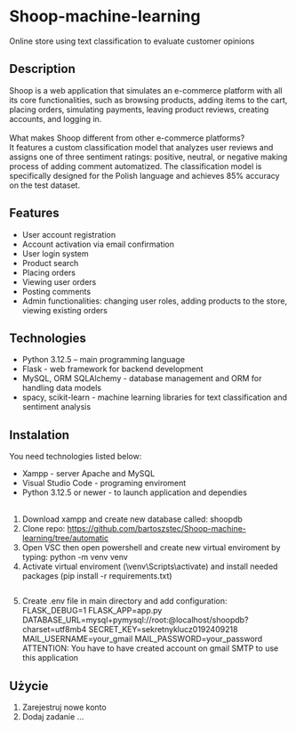 # Shoop-machine-learning
Online store using text classification to evaluate customer opinions

## Description
Shoop is a web application that simulates an e-commerce platform with all its core functionalities, such as browsing products, adding items to the cart, placing orders, simulating payments, leaving product reviews, creating accounts, and logging in.<br><br>
What makes Shoop different from other e-commerce platforms?<br>It features a custom classification model that analyzes user reviews and assigns one of three sentiment ratings: positive, neutral, or negative making process of adding comment automatized. The classification model is specifically designed for the Polish language and achieves 85% accuracy on the test dataset.

## Features
- User account registration
- Account activation via email confirmation
- User login system
- Product search
- Placing orders
- Viewing user orders
- Posting comments
- Admin functionalities: changing user roles, adding products to the store, viewing existing orders

## Technologies
- Python 3.12.5 – main programming language
- Flask - web framework for backend development
- MySQL, ORM SQLAlchemy - database management and ORM for handling data models
- spacy, scikit-learn - machine learning libraries for text classification and sentiment analysis

## Instalation
You need technologies listed below:
- Xampp - server Apache and MySQL
- Visual Studio Code - programing enviroment
- Python 3.12.5 or newer - to launch application and dependies
  <br><br>
1. Download xampp and create new database called: shoopdb
2. Clone repo: https://github.com/bartoszstec/Shoop-machine-learning/tree/automatic
3. Open VSC then open powershell and create new virtual enviroment by typing: python -m venv venv
4. Activate virtual enviroment (\venv\Scripts\activate) and install needed packages (pip install -r requirements.txt)
   ```bash
6. Create .env file in main directory and add configuration:
FLASK_DEBUG=1
FLASK_APP=app.py
DATABASE_URL=mysql+pymysql://root:@localhost/shoopdb?charset=utf8mb4
SECRET_KEY=sekretnyklucz0192409218
MAIL_USERNAME=your_gmail
MAIL_PASSWORD=your_password
ATTENTION: You have to have created account on gmail SMTP to use this application

## Użycie
1. Zarejestruj nowe konto
2. Dodaj zadanie
...
